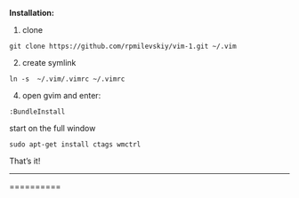 **Installation:**

1) clone
`````
git clone https://github.com/rpmilevskiy/vim-1.git ~/.vim
`````
2) create symlink
````````````
ln -s  ~/.vim/.vimrc ~/.vimrc
````````````
4) open gvim and enter:
``````````
:BundleInstall
``````````
start on the full window
``````````
sudo apt-get install ctags wmctrl
``````````

That’s it!
***

==========
